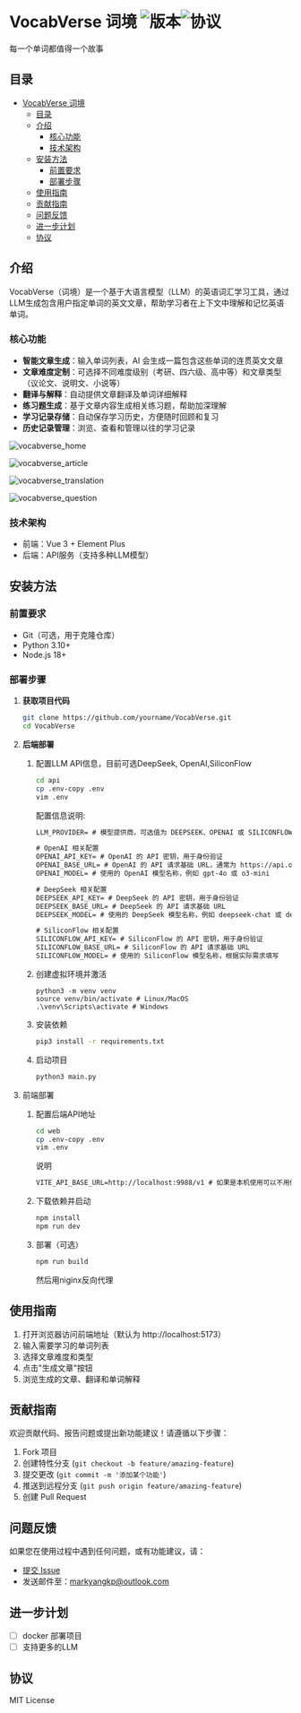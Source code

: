 # VocabVerse 词境 ![版本](https://img.shields.io/badge/版本-1.0.0-blue)![协议](https://img.shields.io/badge/协议-MIT-green)
每一个单词都值得一个故事
## 目录

- [VocabVerse 词境 ](#vocabverse-词境-)
  - [目录](#目录)
  - [介绍](#介绍)
    - [核心功能](#核心功能)
    - [技术架构](#技术架构)
  - [安装方法](#安装方法)
    - [前置要求](#前置要求)
    - [部署步骤](#部署步骤)
  - [使用指南](#使用指南)
  - [贡献指南](#贡献指南)
  - [问题反馈](#问题反馈)
  - [进一步计划](#进一步计划)
  - [协议](#协议)
## 介绍

VocabVerse（词境）是一个基于大语言模型（LLM）的英语词汇学习工具，通过LLM生成包含用户指定单词的英文文章，帮助学习者在上下文中理解和记忆英语单词。

### 核心功能

- **智能文章生成**：输入单词列表，AI 会生成一篇包含这些单词的连贯英文文章
- **文章难度定制**：可选择不同难度级别（考研、四六级、高中等）和文章类型（议论文、说明文、小说等）
- **翻译与解释**：自动提供文章翻译及单词详细解释
- **练习题生成**：基于文章内容生成相关练习题，帮助加深理解
- **学习记录存储**：自动保存学习历史，方便随时回顾和复习
- **历史记录管理**：浏览、查看和管理以往的学习记录

![vocabverse_home](./images/vocabverse_home.png)

![vocabverse_article](./images/vocabverse_article.png)

![vocabverse_translation](./images/vocabverse_translation.png)

![vocabverse_question](./images/vocabverse_question.png)

### 技术架构

- 前端：Vue 3 + Element Plus
- 后端：API服务（支持多种LLM模型）

## 安装方法

### 前置要求

- Git（可选，用于克隆仓库）
- Python 3.10+
- Node.js 18+

### 部署步骤

1. **获取项目代码**

   ```bash
   git clone https://github.com/yourname/VocabVerse.git
   cd VocabVerse
   ```

2. **后端部署**

   1. 配置LLM API信息，目前可选DeepSeek, OpenAI,SiliconFlow

      ```bash
      cd api
      cp .env-copy .env
      vim .env
      ```

      配置信息说明:

      ```txt
      LLM_PROVIDER= # 模型提供商，可选值为 DEEPSEEK、OPENAI 或 SILICONFLOW
      
      # OpenAI 相关配置
      OPENAI_API_KEY= # OpenAI 的 API 密钥，用于身份验证
      OPENAI_BASE_URL= # OpenAI 的 API 请求基础 URL，通常为 https://api.openai.com/v1
      OPENAI_MODEL= # 使用的 OpenAI 模型名称，例如 gpt-4o 或 o3-mini
      
      # DeepSeek 相关配置
      DEEPSEEK_API_KEY= # DeepSeek 的 API 密钥，用于身份验证
      DEEPSEEK_BASE_URL= # DeepSeek 的 API 请求基础 URL
      DEEPSEEK_MODEL= # 使用的 DeepSeek 模型名称，例如 deepseek-chat 或 deepseek-coder
      
      # SiliconFlow 相关配置
      SILICONFLOW_API_KEY= # SiliconFlow 的 API 密钥，用于身份验证
      SILICONFLOW_BASE_URL= # SiliconFlow 的 API 请求基础 URL
      SILICONFLOW_MODEL= # 使用的 SiliconFlow 模型名称，根据实际需求填写
      ```

   2. 创建虚拟环境并激活

      ```
      python3 -m venv venv
      source venv/bin/activate # Linux/MacOS
      .\venv\Scripts\activate # Windows
      ```

   3. 安装依赖

      ```bash
      pip3 install -r requirements.txt
      ```

   4. 启动项目

      ```bash
      python3 main.py
      ```


3. 前端部署

   1. 配置后端API地址

      ```bash
      cd web
      cp .env-copy .env
      vim .env
      ```

      说明

      ```txt
      VITE_API_BASE_URL=http://localhost:9988/v1 # 如果是本机使用可以不用修改，如果是服务器，请修改成服务器ip
      ```

    2. 下载依赖并启动

       ```bash
       npm install
       npm run dev
       ```

    3. 部署（可选）

       ```bash
       npm run build
       ```

       然后用niginx反向代理
## 使用指南

1. 打开浏览器访问前端地址（默认为 http://localhost:5173）
2. 输入需要学习的单词列表
3. 选择文章难度和类型
4. 点击"生成文章"按钮
5. 浏览生成的文章、翻译和单词解释

## 贡献指南

欢迎贡献代码、报告问题或提出新功能建议！请遵循以下步骤：

1. Fork 项目
2. 创建特性分支 (`git checkout -b feature/amazing-feature`)
3. 提交更改 (`git commit -m '添加某个功能'`)
4. 推送到远程分支 (`git push origin feature/amazing-feature`)
5. 创建 Pull Request

## 问题反馈

如果您在使用过程中遇到任何问题，或有功能建议，请：

- [提交 Issue](https://github.com/MarkYangKp/VocabVerse/issues)
- 发送邮件至：markyangkp@outlook.com

## 进一步计划
- [ ] docker 部署项目
- [ ] 支持更多的LLM

## 协议
MIT License